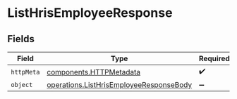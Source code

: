 # ListHrisEmployeeResponse


## Fields

| Field                                                                                              | Type                                                                                               | Required                                                                                           | Description                                                                                        |
| -------------------------------------------------------------------------------------------------- | -------------------------------------------------------------------------------------------------- | -------------------------------------------------------------------------------------------------- | -------------------------------------------------------------------------------------------------- |
| `httpMeta`                                                                                         | [components.HTTPMetadata](../../models/components/httpmetadata.md)                                 | :heavy_check_mark:                                                                                 | N/A                                                                                                |
| `object`                                                                                           | [operations.ListHrisEmployeeResponseBody](../../models/operations/listhrisemployeeresponsebody.md) | :heavy_minus_sign:                                                                                 | N/A                                                                                                |